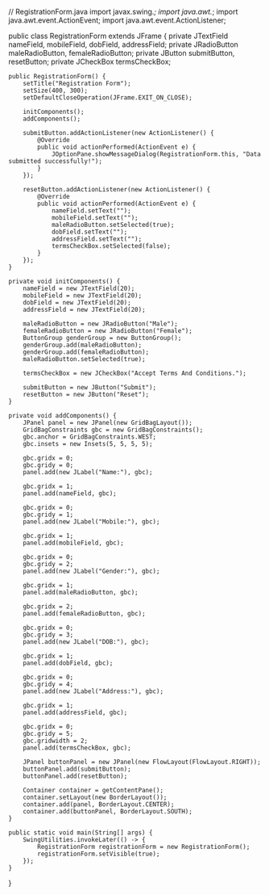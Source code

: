 // RegistrationForm.java
import javax.swing.*;
import java.awt.*;
import java.awt.event.ActionEvent;
import java.awt.event.ActionListener;

public class RegistrationForm extends JFrame {
    private JTextField nameField, mobileField, dobField, addressField;
    private JRadioButton maleRadioButton, femaleRadioButton;
    private JButton submitButton, resetButton;
    private JCheckBox termsCheckBox;

    public RegistrationForm() {
        setTitle("Registration Form");
        setSize(400, 300);
        setDefaultCloseOperation(JFrame.EXIT_ON_CLOSE);

        initComponents();
        addComponents();

        submitButton.addActionListener(new ActionListener() {
            @Override
            public void actionPerformed(ActionEvent e) {
                JOptionPane.showMessageDialog(RegistrationForm.this, "Data submitted successfully!");
            }
        });

        resetButton.addActionListener(new ActionListener() {
            @Override
            public void actionPerformed(ActionEvent e) {
                nameField.setText("");
                mobileField.setText("");
                maleRadioButton.setSelected(true);
                dobField.setText("");
                addressField.setText("");
                termsCheckBox.setSelected(false);
            }
        });
    }

    private void initComponents() {
        nameField = new JTextField(20);
        mobileField = new JTextField(20);
        dobField = new JTextField(20);
        addressField = new JTextField(20);

        maleRadioButton = new JRadioButton("Male");
        femaleRadioButton = new JRadioButton("Female");
        ButtonGroup genderGroup = new ButtonGroup();
        genderGroup.add(maleRadioButton);
        genderGroup.add(femaleRadioButton);
        maleRadioButton.setSelected(true);

        termsCheckBox = new JCheckBox("Accept Terms And Conditions.");

        submitButton = new JButton("Submit");
        resetButton = new JButton("Reset");
    }

    private void addComponents() {
        JPanel panel = new JPanel(new GridBagLayout());
        GridBagConstraints gbc = new GridBagConstraints();
        gbc.anchor = GridBagConstraints.WEST;
        gbc.insets = new Insets(5, 5, 5, 5);

        gbc.gridx = 0;
        gbc.gridy = 0;
        panel.add(new JLabel("Name:"), gbc);

        gbc.gridx = 1;
        panel.add(nameField, gbc);

        gbc.gridx = 0;
        gbc.gridy = 1;
        panel.add(new JLabel("Mobile:"), gbc);

        gbc.gridx = 1;
        panel.add(mobileField, gbc);

        gbc.gridx = 0;
        gbc.gridy = 2;
        panel.add(new JLabel("Gender:"), gbc);

        gbc.gridx = 1;
        panel.add(maleRadioButton, gbc);

        gbc.gridx = 2;
        panel.add(femaleRadioButton, gbc);

        gbc.gridx = 0;
        gbc.gridy = 3;
        panel.add(new JLabel("DOB:"), gbc);

        gbc.gridx = 1;
        panel.add(dobField, gbc);

        gbc.gridx = 0;
        gbc.gridy = 4;
        panel.add(new JLabel("Address:"), gbc);

        gbc.gridx = 1;
        panel.add(addressField, gbc);

        gbc.gridx = 0;
        gbc.gridy = 5;
        gbc.gridwidth = 2;
        panel.add(termsCheckBox, gbc);

        JPanel buttonPanel = new JPanel(new FlowLayout(FlowLayout.RIGHT));
        buttonPanel.add(submitButton);
        buttonPanel.add(resetButton);

        Container container = getContentPane();
        container.setLayout(new BorderLayout());
        container.add(panel, BorderLayout.CENTER);
        container.add(buttonPanel, BorderLayout.SOUTH);
    }

    public static void main(String[] args) {
        SwingUtilities.invokeLater(() -> {
            RegistrationForm registrationForm = new RegistrationForm();
            registrationForm.setVisible(true);
        });
    }
}
